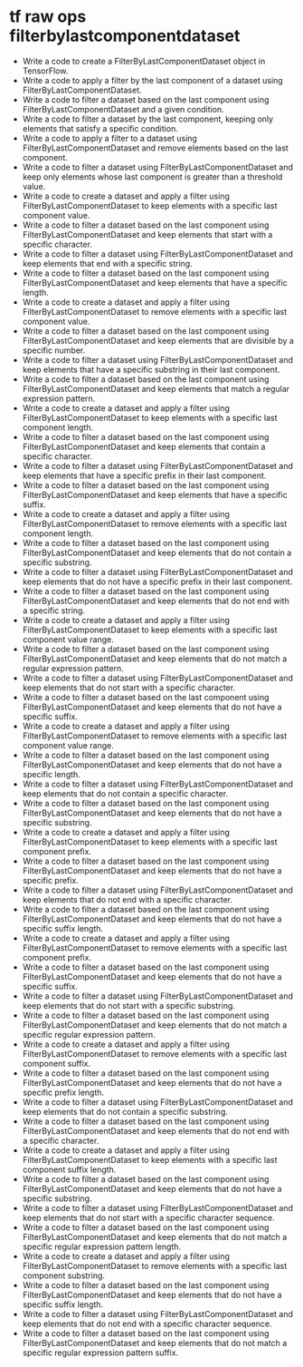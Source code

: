 # tf raw ops filterbylastcomponentdataset

- Write a code to create a FilterByLastComponentDataset object in TensorFlow.
- Write a code to apply a filter by the last component of a dataset using FilterByLastComponentDataset.
- Write a code to filter a dataset based on the last component using FilterByLastComponentDataset and a given condition.
- Write a code to filter a dataset by the last component, keeping only elements that satisfy a specific condition.
- Write a code to apply a filter to a dataset using FilterByLastComponentDataset and remove elements based on the last component.
- Write a code to filter a dataset using FilterByLastComponentDataset and keep only elements whose last component is greater than a threshold value.
- Write a code to create a dataset and apply a filter using FilterByLastComponentDataset to keep elements with a specific last component value.
- Write a code to filter a dataset based on the last component using FilterByLastComponentDataset and keep elements that start with a specific character.
- Write a code to filter a dataset using FilterByLastComponentDataset and keep elements that end with a specific string.
- Write a code to filter a dataset based on the last component using FilterByLastComponentDataset and keep elements that have a specific length.
- Write a code to create a dataset and apply a filter using FilterByLastComponentDataset to remove elements with a specific last component value.
- Write a code to filter a dataset based on the last component using FilterByLastComponentDataset and keep elements that are divisible by a specific number.
- Write a code to filter a dataset using FilterByLastComponentDataset and keep elements that have a specific substring in their last component.
- Write a code to filter a dataset based on the last component using FilterByLastComponentDataset and keep elements that match a regular expression pattern.
- Write a code to create a dataset and apply a filter using FilterByLastComponentDataset to keep elements with a specific last component length.
- Write a code to filter a dataset based on the last component using FilterByLastComponentDataset and keep elements that contain a specific character.
- Write a code to filter a dataset using FilterByLastComponentDataset and keep elements that have a specific prefix in their last component.
- Write a code to filter a dataset based on the last component using FilterByLastComponentDataset and keep elements that have a specific suffix.
- Write a code to create a dataset and apply a filter using FilterByLastComponentDataset to remove elements with a specific last component length.
- Write a code to filter a dataset based on the last component using FilterByLastComponentDataset and keep elements that do not contain a specific substring.
- Write a code to filter a dataset using FilterByLastComponentDataset and keep elements that do not have a specific prefix in their last component.
- Write a code to filter a dataset based on the last component using FilterByLastComponentDataset and keep elements that do not end with a specific string.
- Write a code to create a dataset and apply a filter using FilterByLastComponentDataset to keep elements with a specific last component value range.
- Write a code to filter a dataset based on the last component using FilterByLastComponentDataset and keep elements that do not match a regular expression pattern.
- Write a code to filter a dataset using FilterByLastComponentDataset and keep elements that do not start with a specific character.
- Write a code to filter a dataset based on the last component using FilterByLastComponentDataset and keep elements that do not have a specific suffix.
- Write a code to create a dataset and apply a filter using FilterByLastComponentDataset to remove elements with a specific last component value range.
- Write a code to filter a dataset based on the last component using FilterByLastComponentDataset and keep elements that do not have a specific length.
- Write a code to filter a dataset using FilterByLastComponentDataset and keep elements that do not contain a specific character.
- Write a code to filter a dataset based on the last component using FilterByLastComponentDataset and keep elements that do not have a specific substring.
- Write a code to create a dataset and apply a filter using FilterByLastComponentDataset to keep elements with a specific last component prefix.
- Write a code to filter a dataset based on the last component using FilterByLastComponentDataset and keep elements that do not have a specific prefix.
- Write a code to filter a dataset using FilterByLastComponentDataset and keep elements that do not end with a specific character.
- Write a code to filter a dataset based on the last component using FilterByLastComponentDataset and keep elements that do not have a specific suffix length.
- Write a code to create a dataset and apply a filter using FilterByLastComponentDataset to remove elements with a specific last component prefix.
- Write a code to filter a dataset based on the last component using FilterByLastComponentDataset and keep elements that do not have a specific suffix.
- Write a code to filter a dataset using FilterByLastComponentDataset and keep elements that do not start with a specific substring.
- Write a code to filter a dataset based on the last component using FilterByLastComponentDataset and keep elements that do not match a specific regular expression pattern.
- Write a code to create a dataset and apply a filter using FilterByLastComponentDataset to remove elements with a specific last component suffix.
- Write a code to filter a dataset based on the last component using FilterByLastComponentDataset and keep elements that do not have a specific prefix length.
- Write a code to filter a dataset using FilterByLastComponentDataset and keep elements that do not contain a specific substring.
- Write a code to filter a dataset based on the last component using FilterByLastComponentDataset and keep elements that do not end with a specific character.
- Write a code to create a dataset and apply a filter using FilterByLastComponentDataset to keep elements with a specific last component suffix length.
- Write a code to filter a dataset based on the last component using FilterByLastComponentDataset and keep elements that do not have a specific substring.
- Write a code to filter a dataset using FilterByLastComponentDataset and keep elements that do not start with a specific character sequence.
- Write a code to filter a dataset based on the last component using FilterByLastComponentDataset and keep elements that do not match a specific regular expression pattern length.
- Write a code to create a dataset and apply a filter using FilterByLastComponentDataset to remove elements with a specific last component substring.
- Write a code to filter a dataset based on the last component using FilterByLastComponentDataset and keep elements that do not have a specific suffix length.
- Write a code to filter a dataset using FilterByLastComponentDataset and keep elements that do not end with a specific character sequence.
- Write a code to filter a dataset based on the last component using FilterByLastComponentDataset and keep elements that do not match a specific regular expression pattern suffix.